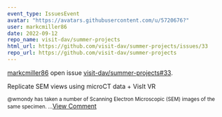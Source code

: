 ```yaml
---
event_type: IssuesEvent
avatar: "https://avatars.githubusercontent.com/u/5720676?"
user: markcmiller86
date: 2022-09-12
repo_name: visit-dav/summer-projects
html_url: https://github.com/visit-dav/summer-projects/issues/33
repo_url: https://github.com/visit-dav/summer-projects
---
```


<a href='https://github.com/markcmiller86' target='_blank'>markcmiller86</a> open issue <a href='https://github.com/visit-dav/summer-projects/issues/33' target='_blank'>visit-dav/summer-projects#33</a>.

<p>Replicate SEM views using microCT data + VisIt VR</p><small>@wmondy has taken a number of Scanning Electron Microscopic (SEM) images of the same specimen....</small><a href='https://github.com/visit-dav/summer-projects/issues/33' target='_blank'>View Comment</a>